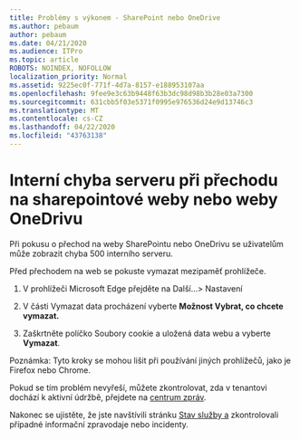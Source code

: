 ```yaml
---
title: Problémy s výkonem - SharePoint nebo OneDrive
ms.author: pebaum
author: pebaum
ms.date: 04/21/2020
ms.audience: ITPro
ms.topic: article
ROBOTS: NOINDEX, NOFOLLOW
localization_priority: Normal
ms.assetid: 9225ec0f-771f-4d7a-8157-e188953107aa
ms.openlocfilehash: 9fee9e3c63b9448f63b3dc98d98b3b28e03a7300
ms.sourcegitcommit: 631cbb5f03e5371f0995e976536d24e9d13746c3
ms.translationtype: MT
ms.contentlocale: cs-CZ
ms.lasthandoff: 04/22/2020
ms.locfileid: "43763138"
---
```

# <a name="internal-server-error-when-navigating-to-sharepoint-or-onedrive-sites"></a>Interní chyba serveru při přechodu na sharepointové weby nebo weby OneDrivu

Při pokusu o přechod na weby SharePointu nebo OneDrivu se uživatelům může zobrazit chyba 500 interního serveru. 

Před přechodem na web se pokuste vymazat mezipaměť prohlížeče.


1. V prohlížeči Microsoft Edge přejděte na Další...> Nastavení

2. V části Vymazat data procházení vyberte **Možnost Vybrat, co chcete vymazat.**

3. Zaškrtněte políčko Soubory cookie a uložená data webu a vyberte **Vymazat**.

Poznámka: Tyto kroky se mohou lišit při používání jiných prohlížečů, jako je Firefox nebo Chrome.

Pokud se tím problém nevyřeší, můžete zkontrolovat, zda v tenantovi dochází k aktivní údržbě, přejdete na [centrum zpráv](https://portal.office.com/adminportal/home#/MessageCenter).

Nakonec se ujistěte, že jste navštívili stránku [Stav služby a](https://portal.office.com/adminportal/home#/servicehealth) zkontrolovali případné informační zpravodaje nebo incidenty.

